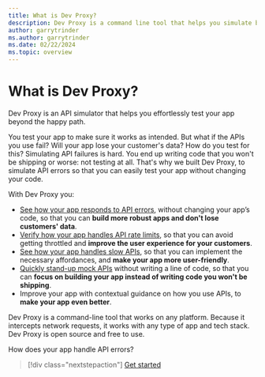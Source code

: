 ```yaml
---
title: What is Dev Proxy?
description: Dev Proxy is a command line tool that helps you simulate behaviors and errors of cloud APIs.
author: garrytrinder
ms.author: garrytrinder
ms.date: 02/22/2024
ms.topic: overview
---
```


# What is Dev Proxy?

Dev Proxy is an API simulator that helps you effortlessly test your app beyond the happy path.

You test your app to make sure it works as intended. But what if the APIs you use fail? Will your app lose your customer's data? How do you test for this? Simulating API failures is hard. You end up writing code that you won't be shipping or worse: not testing at all. That's why we built Dev Proxy, to simulate API errors so that you can easily test your app without changing your code.

With Dev Proxy you:

- [See how your app responds to API errors](./how-to/test-my-app-with-random-errors.md), without changing your app’s code, so that you can **build more robust apps and don't lose customers' data**.
- [Verify how your app handles API rate limits](./how-to/simulate-rate-limit-api-responses.md), so that you can avoid getting throttled and **improve the user experience for your customers**.
- [See how your app handles slow APIs](./how-to/simulate-slow-api-responses.md), so that you can implement the necessary affordances, and **make your app more user-friendly**.
- [Quickly stand-up mock APIs](./how-to/simulate-crud-api.md) without writing a line of code, so that you can **focus on building your app instead of writing code you won't be shipping**.
- Improve your app with contextual guidance on how you use APIs, to **make your app even better**.

Dev Proxy is a command-line tool that works on any platform. Because it intercepts network requests, it works with any type of app and tech stack. Dev Proxy is open source and free to use.

How does your app handle API errors?

> [!div class="nextstepaction"]
> [Get started](./get-started.md)
